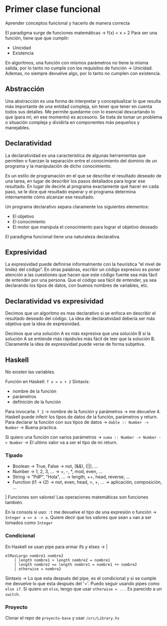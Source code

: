 # Primer clase funcional

Aprender conceptos funcional y hacerlo de manera correcta

El paradigma surge de funciones matemáticas -> f(x) = x + 2
Para ser una función, tiene que que cumplir:
- Unicidad
- Existencia

En algoritmos, una función con mismos parámetros no tiene la misma salida, por lo tanto no cumple con los requisitos de función -> Unicidad. Ademas, no siempre devuelve algo, por lo tanto no cumplen con existencia.

## Abstracción
Una abstracción es una forma de interpretar y conceptualizar lo que resulta más importante de una entidad compleja, sin tener que tener en cuenta todos sus detalles. Me permite quedarme con lo esencial descartando lo que (para mí, en ese momento) es accesorio. Se trata de tomar un problema o situación compleja y dividirla en componentes más pequeños y manejables.


## Declaratividad

La declaratividad es una característica de algunas herramientas que permiten o fuerzan la separación entre el conocimiento del dominio de un programa y la manipulación de dicho conocimiento. 

Es un estilo de programación en el que se describe el resultado deseado de una tarea, en lugar de describir los pasos detallados para lograr ese resultado. En lugar de decirle al programa exactamente qué hacer en cada paso, se le dice qué resultado esperar y el programa determina internamente cómo alcanzar ese resultado. 

Un programa declarativo separa claramente los siguientes elementos:

- El objetivo
- El conocimiento
- El motor que manipula el conocimiento para lograr el objetivo deseado

El paradigma funcional tiene una naturaleza declarativa.

## Expresividad

La expresividad puede definirse informalmente con la heurística “el nivel de lindez del código”. En otras palabras, escribir un código expresivo es poner atención a las cuestiones que hacen que este código fuente sea más fácil de entender por una persona. Que el código sea fácil de entender, ya sea declarando los tipos de datos, con buenos nombres de variables, etc.

## Declaratividad vs expresividad

Decimos que un algoritmo es mas declarativo si se enfoca en describir el resultado deseado del código. La idea de declaratividad debería ser más objetiva que la idea de expresividad.

Decimos que una solución A es más expresiva que una solución B si la solución A se entiende más rápido/es más fácil de leer que la solución B. Claramente la idea de expresividad puede verse de forma subjetiva.

## Haskell

No existen las variables.

Función en Haskell: `f x = x + 2` 
Sintaxis:
- nombre de la función
- parámetros
- definición de la función

Para invocarla: `f 2` -> nombre de la función y parámetros -> me devuelve 4.
Haskell puede inferir los tipos de datos de la función, parámetros y return.
Para declarar la función con sus tipos de datos -> `doble :: Number -> Number` -> Buena practica.

Si quiero una función con varios parámetros -> `suma :: Number -> Number -> Number` -> El ultimo valor va a ser el tipo de mi return.

### Tipado

- Boolean -> True, False -> not, (&&), (||), ...
- Number -> 1, 2, 3, ... -> +, -, *, mod, even, ...
- String -> "PdP", "Hola", ... -> length, ++, head, reverse, ...
- Function (t1 -> t2) -> not, even, head, >, +, ... -> aplicación, composición, ...

| Funciones son valores! Las operaciones matemáticas son funciones también.

En la consola si uso: `:t` me devuelve el tipo de una expresión o función -> `Integer a => a -> a`. Quiere decir que los valores que sean `a` van a ser tomados como `Integer`

### Condicional

En Haskell se usan pipe para armar ifs y elses -> |
```
elMasLargo nombre1 nombre2
    | length nombre1 > length nombre2 = nombre1
    | length nombre2 == length nombre1 = nombre1 ++ nombre2
    | otherwise = nombre2
```
Sintaxis -> Lo que esta después del pipe, es el condicional y si se cumple me devuelve lo que esta después del '='. Puedo seguir usando pipes como `else if`. Si quiero un `else`, tengo que usar `otherwise = ...`
Es parecido a un `switch`.

### Proyecto

Clonar el repo de `proyecto-base` y usar `/src/Library.hs`
